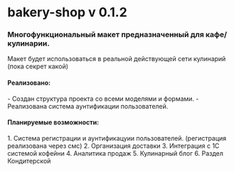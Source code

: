 # bakery-shop v 0.1.2


<h3>Многофункциональный макет предназначенный для кафе/кулинарии.</h3>
Макет  будет использоваться в реальной действующей сети кулинарий (пока секрет какой)

<h4>Реализовано:</h4>
- Создан структура проекта со всеми моделями и формами.
- Реализована система аунтификации пользователей.


<h4>Планируемые возможности:</h4>
1. Система регистрации и аунтификацуии пользователей. (регистрация реализована через смс)
2. Организация доставки
3. Интеграция с 1С системой кофейни
4. Аналитика продаж
5. Кулинарный блог
6. Раздел Кондитерской
